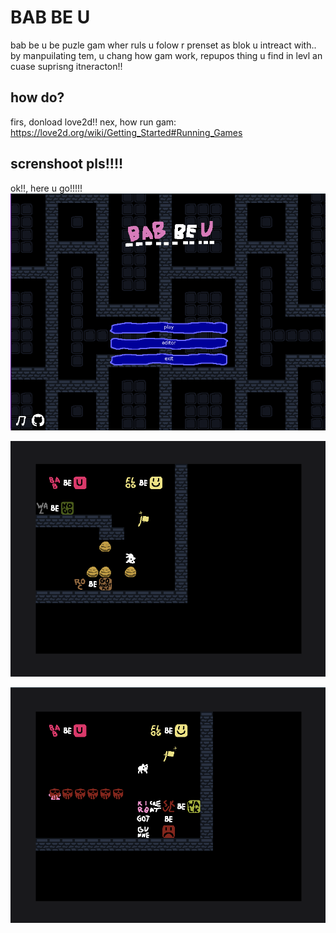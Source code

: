 # BAB BE U
bab be u be puzle gam wher ruls u folow r prenset as blok u intreact with.. by manpuilating tem, u chang how gam work, repupos thing u find in levl an cuase suprisng itneracton!!

## how do?
firs, donload love2d!!
nex, how run gam: https://love2d.org/wiki/Getting_Started#Running_Games

## screnshoot pls!!!!
ok!!, here u go!!!!!
![img3](./docs/img3.png "mennu!!!")

![img1](./docs/img1.png "im makkng a LVL GUYS....")

![img2](./docs/img2.png "KIRB IS SHOTINGN NOOOO")